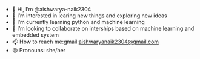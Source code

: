 - 👋 Hi, I’m @aishwarya-naik2304
- 👀 I’m interested in learing new things and exploring new ideas 
- 🌱 I’m currently learning python and machine learning
- 💞️ I’m looking to collaborate on interships based on machine learning and embedded system
- 📫 How to reach me:gmail:aishwaryanaik2304@gmail.com
- 😄 Pronouns: she/her

<!---
aishwarya-naik2304/aishwarya-naik2304 is a ✨ special ✨ repository because its `README.md` (this file) appears on your GitHub profile.
You can click the Preview link to take a look at your changes.
--->
